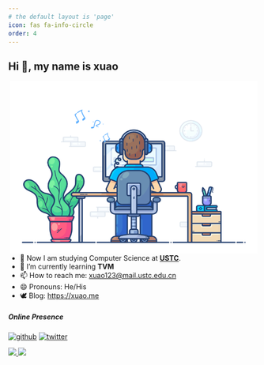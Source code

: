 ```yaml
---
# the default layout is 'page'
icon: fas fa-info-circle
order: 4
---
```


## Hi 👋, my name is xuao

<img align="right" src="https://github.com/xuao1/xuao1/blob/main/developer.gif" alt="Hola Coders" width="500" height="350"/> 

- 🔭 Now I am studying Computer Science at **[USTC](http://english.ustc.edu.cn/)**.
- 🌱 I’m currently learning **TVM**
- 📫 How to reach me: xuao123@mail.ustc.edu.cn
- 😄 Pronouns: He/His
- 🕊️ Blog: https://xuao.me

##### Online Presence

[<img src='https://cdn.jsdelivr.net/npm/simple-icons@3.0.1/icons/github.svg' alt='github' height='40'>](https://github.com/xuao1)  [<img src='https://cdn.jsdelivr.net/npm/simple-icons@3.0.1/icons/twitter.svg' alt='twitter' height='40'>](https://twitter.com/xuao90900468)

<div>
  <a href="https://github.com/xuao1">
  <img height="180em" src="https://github-readme-stats.vercel.app/api?username=xuao1&show_icons=true&include_all_commits=true&count_private=true&icon_color=f3437a&bg_color=30,f2ffe6,e6ffff"/>
  <img height="180em" src="https://github-readme-stats.vercel.app/api/top-langs/?username=xuao1&layout=compact&langs_count=6&icon_color=f3437a&bg_color=30,f2ffe6,e6ffff"/>
</div>

